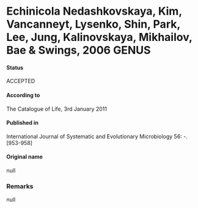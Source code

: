 # Echinicola Nedashkovskaya, Kim, Vancanneyt, Lysenko, Shin, Park, Lee, Jung, Kalinovskaya, Mikhailov, Bae & Swings, 2006 GENUS

#### Status
ACCEPTED

#### According to
The Catalogue of Life, 3rd January 2011

#### Published in
International Journal of Systematic and Evolutionary Microbiology 56: -. [953-958]

#### Original name
null

### Remarks
null